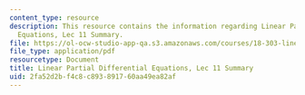 ```yaml
---
content_type: resource
description: This resource contains the information regarding Linear Partial Differential
  Equations, Lec 11 Summary.
file: https://ol-ocw-studio-app-qa.s3.amazonaws.com/courses/18-303-linear-partial-differential-equations-analysis-and-numerics-fall-2014/2fa52d2bf4c8c893891760aa49ea82af_MIT18_303F14_Lecture11.pdf
file_type: application/pdf
resourcetype: Document
title: Linear Partial Differential Equations, Lec 11 Summary
uid: 2fa52d2b-f4c8-c893-8917-60aa49ea82af
---
```

